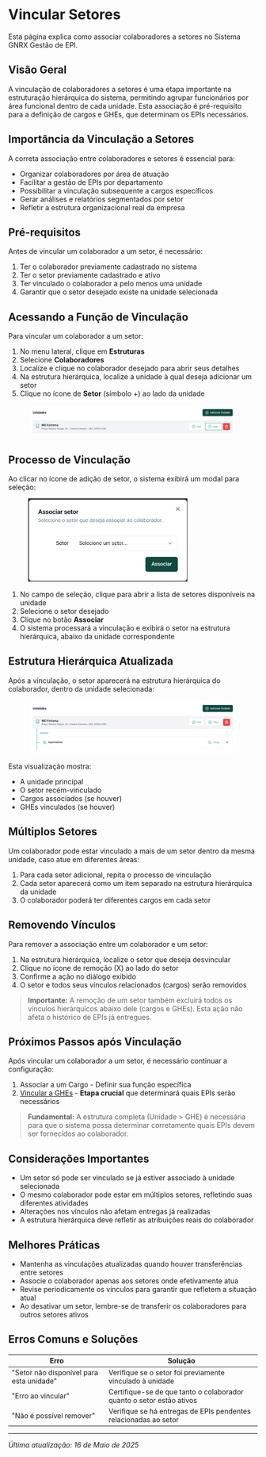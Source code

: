 # Vincular Setores

Esta página explica como associar colaboradores a setores no Sistema GNRX Gestão de EPI.

## Visão Geral

A vinculação de colaboradores a setores é uma etapa importante na estruturação hierárquica do sistema, permitindo agrupar funcionários por área funcional dentro de cada unidade. Esta associação é pré-requisito para a definição de cargos e GHEs, que determinam os EPIs necessários.

## Importância da Vinculação a Setores

A correta associação entre colaboradores e setores é essencial para:

* Organizar colaboradores por área de atuação
* Facilitar a gestão de EPIs por departamento
* Possibilitar a vinculação subsequente a cargos específicos
* Gerar análises e relatórios segmentados por setor
* Refletir a estrutura organizacional real da empresa

## Pré-requisitos

Antes de vincular um colaborador a um setor, é necessário:

1. Ter o colaborador previamente cadastrado no sistema
2. Ter o setor previamente cadastrado e ativo
3. Ter vinculado o colaborador a pelo menos uma unidade
4. Garantir que o setor desejado existe na unidade selecionada

## Acessando a Função de Vinculação

Para vincular um colaborador a um setor:

1. No menu lateral, clique em **Estruturas**
2. Selecione **Colaboradores**
3. Localize e clique no colaborador desejado para abrir seus detalhes
4. Na estrutura hierárquica, localize a unidade à qual deseja adicionar um setor
5. Clique no ícone de **Setor** (símbolo +) ao lado da unidade

<figure><img src="../../.gitbook/assets/image (12).png" alt=""><figcaption></figcaption></figure>

## Processo de Vinculação

Ao clicar no ícone de adição de setor, o sistema exibirá um modal para seleção:

<figure><img src="../../.gitbook/assets/image (13).png" alt="" width="322"><figcaption></figcaption></figure>

1. No campo de seleção, clique para abrir a lista de setores disponíveis na unidade
2. Selecione o setor desejado
3. Clique no botão **Associar**
4. O sistema processará a vinculação e exibirá o setor na estrutura hierárquica, abaixo da unidade correspondente

## Estrutura Hierárquica Atualizada

Após a vinculação, o setor aparecerá na estrutura hierárquica do colaborador, dentro da unidade selecionada:

<figure><img src="../../.gitbook/assets/image (14).png" alt=""><figcaption></figcaption></figure>

Esta visualização mostra:

* A unidade principal
* O setor recém-vinculado
* Cargos associados (se houver)
* GHEs vinculados (se houver)

## Múltiplos Setores

Um colaborador pode estar vinculado a mais de um setor dentro da mesma unidade, caso atue em diferentes áreas:

1. Para cada setor adicional, repita o processo de vinculação
2. Cada setor aparecerá como um item separado na estrutura hierárquica da unidade
3. O colaborador poderá ter diferentes cargos em cada setor

## Removendo Vínculos

Para remover a associação entre um colaborador e um setor:

1. Na estrutura hierárquica, localize o setor que deseja desvincular
2. Clique no ícone de remoção (X) ao lado do setor
3. Confirme a ação no diálogo exibido
4. O setor e todos seus vínculos relacionados (cargos) serão removidos

> **Importante:** A remoção de um setor também excluirá todos os vínculos hierárquicos abaixo dele (cargos e GHEs). Esta ação não afeta o histórico de EPIs já entregues.

## Próximos Passos após Vinculação

Após vincular um colaborador a um setor, é necessário continuar a configuração:

1. Associar a um Cargo - Definir sua função específica
2. [Vincular a GHEs](vincular-ghe.md) - **Etapa crucial** que determinará quais EPIs serão necessários

> **Fundamental:** A estrutura completa (Unidade > GHE) é necessária para que o sistema possa determinar corretamente quais EPIs devem ser fornecidos ao colaborador.

## Considerações Importantes

* Um setor só pode ser vinculado se já estiver associado à unidade selecionada
* O mesmo colaborador pode estar em múltiplos setores, refletindo suas diferentes atividades
* Alterações nos vínculos não afetam entregas já realizadas
* A estrutura hierárquica deve refletir as atribuições reais do colaborador

## Melhores Práticas

* Mantenha as vinculações atualizadas quando houver transferências entre setores
* Associe o colaborador apenas aos setores onde efetivamente atua
* Revise periodicamente os vínculos para garantir que refletem a situação atual
* Ao desativar um setor, lembre-se de transferir os colaboradores para outros setores ativos

## Erros Comuns e Soluções

| Erro                                     | Solução                                                              |
| ---------------------------------------- | -------------------------------------------------------------------- |
| "Setor não disponível para esta unidade" | Verifique se o setor foi previamente vinculado à unidade             |
| "Erro ao vincular"                       | Certifique-se de que tanto o colaborador quanto o setor estão ativos |
| "Não é possível remover"                 | Verifique se há entregas de EPIs pendentes relacionadas ao setor     |

***

_Última atualização: 16 de Maio de 2025_
